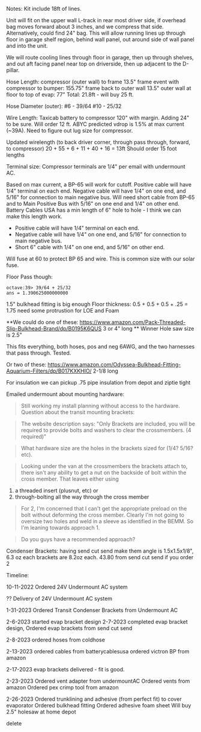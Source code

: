 Notes:
Kit include 18ft of lines.

Unit will fit on the upper wall L-track in rear most driver side, if overhead bag moves forward about 3 inches, and we compress that side.  Alternatively, could find 24" bag.  This will allow running lines up through floor in garage shelf region, behind wall panel, out around side of wall panel and into the unit.

We will route cooling lines through floor in garage, then up through shelves, and out aft facing panel near top on driverside, then up adjacent to the D-pillar.

Hose Length:
compressor (outer wall) to frame 13.5"
frame event with compressor to bumper: 155.75"
frame back to outer wall 13.5"
outer wall at floor to top of evap: 77"
Total: 21.8ft - will buy 25 ft.

Hose Diameter (outer):
#6 - 39/64
#10 - 25/32

Wire Length:
Taxicab battery to compressor 120" with margin.  Adding 24" to be sure.  Will order 12 ft.  ABYC predicted vdrop is 1.5% at max current (~39A).  Need to figure out lug size for compressor.

Updated wirelength (to back driver corner, through pass through, forward, to compressor)
20 + 55 + 6 + 11 + 40 + 16 = 13ft
Should order 15 foot lengths


Terminal size:  Compressor terminals are 1/4" per email with undermount AC.

Based on max current, a BP-65 will work for cutoff.  Positive cable will have 1/4" terminal on each end.
Negative cable will have 1/4" on one end, and 5/16" for connection to main negative bus.
Will need short cable from BP-65 and to Main Positive Bus with 5/16" on one end and 1/4" on other end.
Battery Cables USA has a min length of 6" hole to hole - I think we can make this length work.
* Positive cable will have 1/4" terminal on each end.
* Negative cable will have 1/4" on one end, and 5/16" for connection to main negative bus.
* Short 6" cable with 1/4" on one end, and 5/16" on other end.


Will fuse at 60 to protect BP 65 and wire.  This is common size with our solar fuse.

Floor Pass though:

```
octave:39> 39/64 + 25/32
ans = 1.390625000000000
```

1.5" bulkhead fitting is big enough
Floor thickness: 0.5 + 0.5 + 0.5 + .25 = 1.75  need some protrustion for LOE and Foam

**We could do one of these: https://www.amazon.com/Pack-Threaded-Slip-Bulkhead-Brand/dp/B0195K6QUS 3 or 4" long  ** Winner  Hole saw size is 2.5"

This fits everything, both hoses, pos and neg 6AWG, and the two harnesses that pass through.  Tested.

Or two of these: https://www.amazon.com/Odyssea-Bulkhead-Fitting-Aquarium-Filters/dp/B017KXKHIO/ 2-1/8 long

For insulation we can pickup .75 pipe insulation from depot and ziptie tight



Emailed undermount about mounting hardware:
>Still working my install planning without access to the hardware.  Question about the transit mounting brackets:

>The website description says:
"Only Brackets are included, you will be required to provide bolts and washers to clear the crossmembers. (4 required)"

>What hardware size are the holes in the brackets sized for (1/4? 5/16? etc).  

>Looking under the van at the crossmembers the brackets attach to, there isn't any ability to get a nut on the backside of bolt within the cross member.  That leaves either using 
1. a threaded insert (plusnut, etc) or 
2. through-bolting all the way through the cross member

>For 2, I'm concerned that I can't get the appropriate preload on the bolt without deforming the cross member.  Clearly I'm not going to oversize two holes and weld in a sleeve as identified in the BEMM.  So I'm leaning towards approach 1.

>Do you guys have a recommended approach?

Condenser Brackets:
having send cut send make them
angle is 1.5x1.5x1/8", 6.3 oz each
brackets are 8.2oz each.
43.80 from send cut send if you order 2

Timeline:


10-11-2022
Ordered 24V Undermount AC system

??
Delivery of 24V Undermount AC system

1-31-2023
Ordered Transit Condenser Brackets from Undermount AC


2-6-2023
started evap bracket design
2-7-2023
completed evap bracket design, Ordered evap brackets from send cut send

2-8-2023
ordered hoses from coldhose

2-13-2023
ordered cables from batterycablesusa
ordered victron BP from amazon

2-17-2023
evap brackets delivered - fit is good.

2-23-2023
Ordered vent adapter from undermountAC
Ordered vents from amazon
Ordered pex crimp tool from amazon

2-26-2023
Ordered trunklining and adhesive (from perfect fit) to cover evaporator
Ordered bulkhead fitting
Ordered adhesive foam sheet
Will buy 2.5" holesaw at home depot 

delete